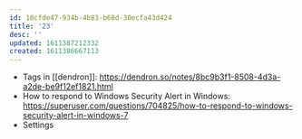 ```yaml
---
id: 10cfde47-934b-4b83-b68d-30ecfa43d424
title: '23'
desc: ''
updated: 1611387212332
created: 1611386667113
---
```


- Tags in [[dendron]]:
  https://dendron.so/notes/8bc9b3f1-8508-4d3a-a2de-be9f12ef1821.html
- How to respond to Windows Security Alert in Windows:
  https://superuser.com/questions/704825/how-to-respond-to-windows-security-alert-in-windows-7
- Settings

